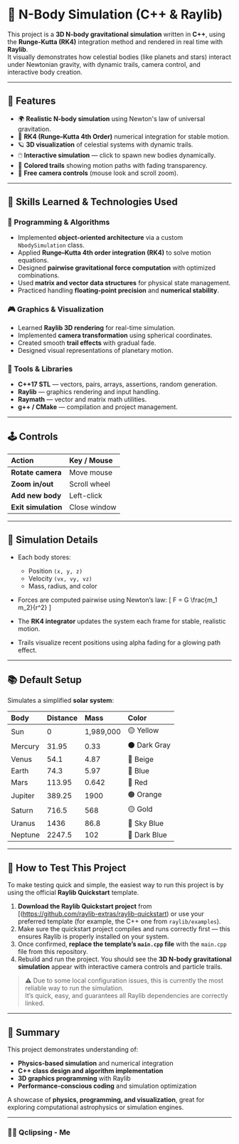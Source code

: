 
# 🌌 N-Body Simulation (C++ & Raylib)

This project is a **3D N-body gravitational simulation** written in **C++**, using the **Runge-Kutta (RK4)** integration method and rendered in real time with **Raylib**.  
It visually demonstrates how celestial bodies (like planets and stars) interact under Newtonian gravity, with dynamic trails, camera control, and interactive body creation.

---

## 🚀 Features

- 🌍 **Realistic N-body simulation** using Newton's law of universal gravitation.  
- 🧮 **RK4 (Runge–Kutta 4th Order)** numerical integration for stable motion.  
- 🪐 **3D visualization** of celestial systems with dynamic trails.  
- 🖱️ **Interactive simulation** — click to spawn new bodies dynamically.  
- 🎨 **Colored trails** showing motion paths with fading transparency.  
- 🎥 **Free camera controls** (mouse look and scroll zoom).

---

## 🧠 Skills Learned & Technologies Used

### 🧩 Programming & Algorithms
- Implemented **object-oriented architecture** via a custom `NbodySimulation` class.
- Applied **Runge–Kutta 4th order integration (RK4)** to solve motion equations.
- Designed **pairwise gravitational force computation** with optimized combinations.
- Used **matrix and vector data structures** for physical state management.
- Practiced handling **floating-point precision** and **numerical stability**.

### 🎮 Graphics & Visualization
- Learned **Raylib 3D rendering** for real-time simulation.
- Implemented **camera transformation** using spherical coordinates.
- Created smooth **trail effects** with gradual fade.
- Designed visual representations of planetary motion.

### 🧰 Tools & Libraries
- **C++17 STL** — vectors, pairs, arrays, assertions, random generation.
- **Raylib** — graphics rendering and input handling.
- **Raymath** — vector and matrix math utilities.
- **g++ / CMake** — compilation and project management.

---

## 🕹️ Controls

| Action              | Key / Mouse  |
| :------------------ | :----------- |
| **Rotate camera**   | Move mouse   |
| **Zoom in/out**     | Scroll wheel |
| **Add new body**    | Left-click   |
| **Exit simulation** | Close window |

---

## 🌠 Simulation Details

* Each body stores:

  * Position `(x, y, z)`
  * Velocity `(vx, vy, vz)`
  * Mass, radius, and color
* Forces are computed pairwise using Newton’s law:
  [
  F = G \frac{m_1 m_2}{r^2}
  ]
* The **RK4 integrator** updates the system each frame for stable, realistic motion.
* Trails visualize recent positions using alpha fading for a glowing path effect.

---

## 📚 Default Setup

Simulates a simplified **solar system**:

| Body    | Distance | Mass      | Color        |
| :------ | :------- | :-------- | :----------- |
| Sun     | 0        | 1,989,000 | 🟡 Yellow    |
| Mercury | 31.95    | 0.33      | ⚫ Dark Gray  |
| Venus   | 54.1     | 4.87      | 🤍 Beige     |
| Earth   | 74.3     | 5.97      | 🔵 Blue      |
| Mars    | 113.95   | 0.642     | 🔴 Red       |
| Jupiter | 389.25   | 1900      | 🟠 Orange    |
| Saturn  | 716.5    | 568       | 🟡 Gold      |
| Uranus  | 1436     | 86.8      | 💙 Sky Blue  |
| Neptune | 2247.5   | 102       | 🔵 Dark Blue |

---

## 🧩 How to Test This Project

To make testing quick and simple, the easiest way to run this project is by using the official **Raylib Quickstart** template.

1. **Download the Raylib Quickstart project** from [(https://github.com/raylib-extras/raylib-quickstart) or use your preferred template (for example, the C++ one from `raylib/examples`).  
2. Make sure the quickstart project compiles and runs correctly first — this ensures Raylib is properly installed on your system.  
3. Once confirmed, **replace the template’s `main.cpp` file** with the `main.cpp` file from this repository.  
4. Rebuild and run the project. You should see the **3D N-body gravitational simulation** appear with interactive camera controls and particle trails.

> ⚠️ Due to some local configuration issues, this is currently the most reliable way to run the simulation.  
> It’s quick, easy, and guarantees all Raylib dependencies are correctly linked.

---

## 🏁 Summary

This project demonstrates understanding of:

* **Physics-based simulation** and numerical integration
* **C++ class design and algorithm implementation**
* **3D graphics programming** with Raylib
* **Performance-conscious coding** and simulation optimization

A showcase of **physics, programming, and visualization**, great for exploring computational astrophysics or simulation engines.

---

### 🧑‍🚀 Qclipsing - Me

